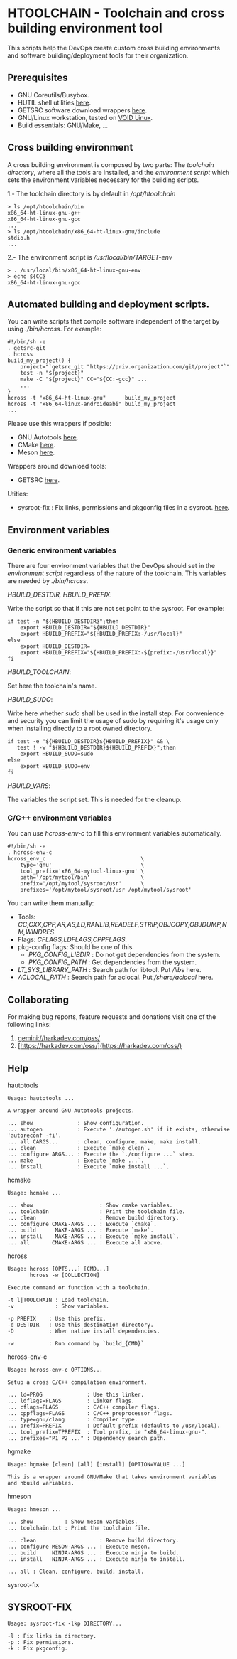 # HTOOLCHAIN - Toolchain and cross building environment tool

This scripts help the DevOps create custom cross building environments
and software building/deployment tools for their organization.

## Prerequisites

- GNU Coreutils/Busybox.
- HUTIL shell utilities [here](https://github.com/harkaitz/sh-hutil).
- GETSRC software download wrappers [here](https://github.com/harkaitz/sh-getsrc).
- GNU/Linux workstation, tested on [VOID Linux](https://voidlinux.org/).
- Build essentials: GNU/Make, ...

## Cross building environment

A cross building environment is composed by two parts: The *toolchain directory*,
where all the tools are installed, and the *environment script* which sets the
environment variables necessary for the building scripts.

1.- The toolchain directory is by default in */opt/htoolchain*

    > ls /opt/htoolchain/bin
    x86_64-ht-linux-gnu-g++
    x86_64-ht-linux-gnu-gcc
    ...
    > ls /opt/htoolchain/x86_64-ht-linux-gnu/include
    stdio.h
    ...

2.- The environment script is */usr/local/bin/TARGET-env*

    > . /usr/local/bin/x86_64-ht-linux-gnu-env
    > echo ${CC}
    x86_64-ht-linux-gnu-gcc

## Automated building and deployment scripts.

You can write scripts that compile software independent of the target by using
*./bin/hcross*. For example:

    #!/bin/sh -e
    . getsrc-git
    . hcross
    build_my_project() {
        project="`getsrc_git "https://priv.organization.com/git/project"`"
        test -n "${project}"
        make -C "${project}" CC="${CC:-gcc}" ...
        ...
    }
    hcross -t "x86_64-ht-linux-gnu"      build_my_project
    hcross -t "x86_64-linux-androideabi" build_my_project
    ...

Please use this wrappers if posible:

- GNU Autotools [here](./bin/hautotools).
- CMake [here](./bin/hcmake).
- Meson [here](./bin/hmeson).

Wrappers around download tools:

- GETSRC [here]([here](https://github.com/harkaitz/sh-getsrc)).

Utities:

- sysroot-fix : Fix links, permissions and pkgconfig files in a sysroot. [here](./bin/sysroot-fix).

## Environment variables

### Generic environment variables

There are four environment variables that the DevOps should set in the
*environment script* regardless of the nature of the toolchain. This
variables are needed by *./bin/hcross*.

*HBUILD_DESTDIR, HBUILD_PREFIX*:

Write the script so that if this are not set point to the sysroot. For example:

    if test -n "${HBUILD_DESTDIR}";then
        export HBUILD_DESTDIR="${HBUILD_DESTDIR}"
        export HBUILD_PREFIX="${HBUILD_PREFIX:-/usr/local}"
    else
        export HBUILD_DESTDIR=
        export HBUILD_PREFIX="${HBUILD_PREFIX:-${prefix:-/usr/local}}"
    fi

*HBUILD_TOOLCHAIN*:

Set here the toolchain's name.

*HBUILD_SUDO*:

Write here whether *sudo* shall be used in the install step. For convenience
and security you can limit the usage of sudo by requiring it's usage only
when installing directly to a root owned directory.

    if test -e "${HBUILD_DESTDIR}${HBUILD_PREFIX}" && \
       test ! -w "${HBUILD_DESTDIR}${HBUILD_PREFIX}";then
        export HBUILD_SUDO=sudo
    else
        export HBUILD_SUDO=env
    fi

*HBUILD_VARS*:

The variables the script set. This is needed for the cleanup.

### C/C++ environment variables

You can use *hcross-env-c* to fill this environment variables automatically.

    #!/bin/sh -e
    . hcross-env-c
    hcross_env_c                              \
        type='gnu'                            \
        tool_prefix='x86_64-mytool-linux-gnu' \
        path='/opt/mytool/bin'                \
        prefix='/opt/mytool/sysroot/usr'      \
        prefixes='/opt/mytool/sysroot/usr /opt/mytool/sysroot'

You can write them manually:

- Tools: *CC,CXX,CPP,AR,AS,LD,RANLIB,READELF,STRIP,OBJCOPY,OBJDUMP,NM,WINDRES*.
- Flags: *CFLAGS,LDFLAGS,CPPFLAGS*.
- pkg-config flags: Should be one of this
  - *PKG_CONFIG_LIBDIR* : Do not get dependencies from the system.
  - *PKG_CONFIG_PATH* : Get dependencies from the system.
- *LT_SYS_LIBRARY_PATH* : Search path for libtool. Put */lib*s here.
- *ACLOCAL_PATH* : Search path for aclocal. Put */share/aclocal* here.

## Collaborating

For making bug reports, feature requests and donations visit
one of the following links:

1. [gemini://harkadev.com/oss/](gemini://harkadev.com/oss/)
2. [https://harkadev.com/oss/](https://harkadev.com/oss/)

## Help

hautotools

    Usage: hautotools ...
    
    A wrapper around GNU Autotools projects.
    
    ... show              : Show configuration.
    ... autogen           : Execute './autogen.sh' if it exists, otherwise 'autoreconf -fi'.
    ... all CARGS...      : clean, configure, make, make install.
    ... clean             : Execute `make clean`.
    ... configure ARGS... : Execute the `./configure ...` step.
    ... make              : Execute `make ...`.
    ... install           : Execute `make install ...`.

hcmake

    Usage: hcmake ...
    
    ... show                     : Show cmake variables.
    ... toolchain                : Print the toolchain file.
    ... clean                    : Remove build directory.
    ... configure CMAKE-ARGS ... : Execute `cmake`.
    ... build      MAKE-ARGS ... : Execute `make`.
    ... install    MAKE-ARGS ... : Execute `make install`.
    ... all       CMAKE-ARGS ... : Execute all above.

hcross

    Usage: hcross [OPTS...] [CMD...]
           hcross -w [COLLECTION]
    
    Execute command or function with a toolchain.
    
    -t l|TOOLCHAIN : Load toolchain.
    -v             : Show variables.
    
    -p PREFIX    : Use this prefix.
    -d DESTDIR   : Use this destination directory.
    -D           : When native install dependencies.
    
    -w           : Run command by `build_{CMD}`

hcross-env-c

    Usage: hcross-env-c OPTIONS...
    
    Setup a cross C/C++ compilation environment.
    
    ... ld=PROG              : Use this linker.
    ... ldflags=FLAGS        : Linker flags.
    ... cflags=FLAGS         : C/C++ compiler flags.
    ... cppflags=FLAGS       : C/C++ preprocessor flags.
    ... type=gnu/clang       : Compiler type.
    ... prefix=PREFIX        : Default prefix (defaults to /usr/local).
    ... tool_prefix=TPREFIX  : Tool prefix, ie "x86_64-linux-gnu-". 
    ... prefixes="P1 P2 ..." : Dependency search path. 

hgmake

    Usage: hgmake [clean] [all] [install] [OPTION=VALUE ...]
    
    This is a wrapper around GNU/Make that takes environment variables
    and hbuild variables.

hmeson

    Usage: hmeson ...
    
    ... show          : Show meson variables.
    ... toolchain.txt : Print the toolchain file.
    
    ... clean                    : Remove build directory.
    ... configure MESON-ARGS ... : Execute meson.
    ... build     NINJA-ARGS ... : Execute ninja to build.
    ... install   NINJA-ARGS ... : Execute ninja to install.
    
    ... all : Clean, configure, build, install.

sysroot-fix

## SYSROOT-FIX

    Usage: sysroot-fix -lkp DIRECTORY...
    
    -l : Fix links in directory.
    -p : Fix permissions.
    -k : Fix pkgconfig.

